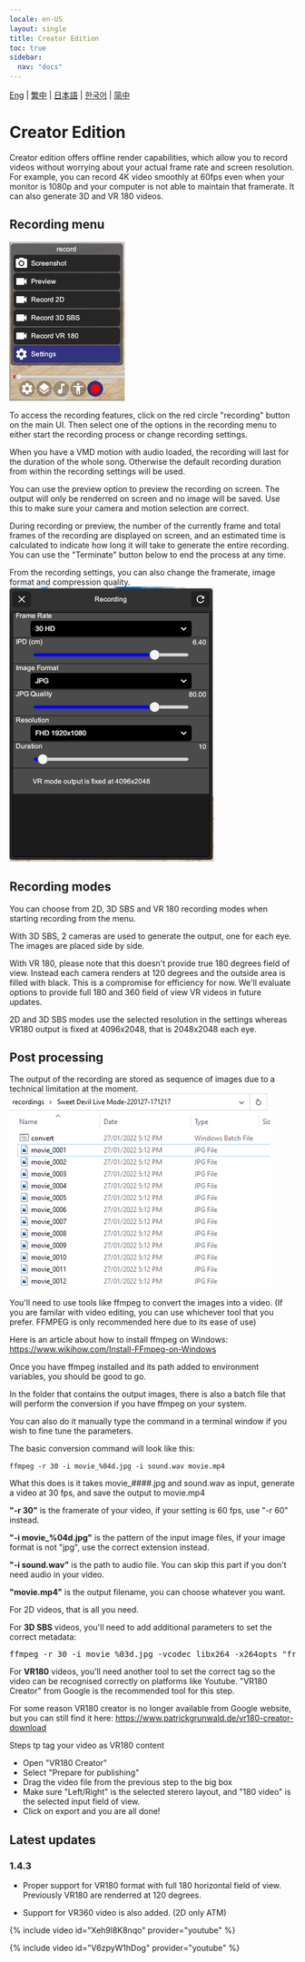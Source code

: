 ```yaml
---
locale: en-US
layout: single
title: Creator Edition
toc: true
sidebar:
  nav: "docs"
---
```

[Eng](/dancexr/creator) | [繁中](/tw/dancexr/creator) | [日本語](/jp/dancexr/creator) | [한국어](/kr/dancexr/creator) | [简中](/zh/dancexr/creator)


# Creator Edition

Creator edition offers offline render capabilities, which allow you to record videos without worrying about your actual frame rate and screen resolution. For example, you can record 4K video smoothly at 60fps even when your monitor is 1080p and your computer is not able to maintain that framerate. It can also generate 3D and VR 180 videos.

## Recording menu

![Record Menu](/images/record_menu.png)

To access the recording features, click on the red circle "recording" button on the main UI. Then select one of the options in the recording menu to either start the recording process or change recording settings. 

When you have a VMD motion with audio loaded, the recording will last for the duration of the whole song. Otherwise the default recording duration from within the recording settings will be used. 

You can use the preview option to preview the recording on screen. The output will only be renderred on screen and no image will be saved. Use this to make sure your camera and motion selection are correct. 

During recording or preview, the number of the currently frame and total frames of the recording are displayed on screen, and an estimated time is calculated to indicate how long it will take to generate the entire recording. You can use the "Terminate" button below to end the process at any time. 

From the recording settings, you can also change the framerate, image format and compression quality. 
![Record Setting](/images/record_setting.png)

## Recording modes

You can choose from 2D, 3D SBS and VR 180 recording modes when starting recording from the menu.

With 3D SBS, 2 cameras are used to generate the output, one for each eye. The images are placed side by side. 

With VR 180, please note that this doesn't provide true 180 degrees field of view. Instead each camera renders at 120 degrees and the outside area is filled with black. This is a compromise for efficiency for now. We'll evaluate options to provide full 180 and 360 field of view VR videos in future updates. 

2D and 3D SBS modes use the selected resolution in the settings whereas VR180 output is fixed at 4096x2048, that is 2048x2048 each eye. 

## Post processing

The output of the recording are stored as sequence of images due to a technical limitation at the moment. 
![Record Images](/images/record_images.png)

You'll need to use tools like ffmpeg to convert the images into a video. (If you are familar with video editing, you can use whichever tool that you prefer. FFMPEG is only recommended here due to its ease of use)

Here is an article about how to install ffmpeg on Windows: https://www.wikihow.com/Install-FFmpeg-on-Windows

Once you have ffmpeg installed and its path added to environment variables, you should be good to go. 

In the folder that contains the output images, there is also a batch file that will perform the conversion if you have ffmpeg on your system. 

You can also do it manually type the command in a terminal window if you wish to fine tune the parameters. 

The basic conversion command will look like this:
```
ffmpeg -r 30 -i movie_%04d.jpg -i sound.wav movie.mp4
```

What this does is it takes movie_####.jpg and sound.wav as input, generate a video at 30 fps, and save the output to movie.mp4

**"-r 30"** is the framerate of your video, if your setting is 60 fps, use "-r 60" instead. 

**"-i movie_%04d.jpg"** is the pattern of the input image files, if your image format is not "jpg", use the correct extension instead. 

**"-i sound.wav"** is the path to audio file. You can skip this part if you don't need audio in your video. 

**"movie.mp4"** is the output filename, you can choose whatever you want. 


For 2D videos, that is all you need. 

For **3D SBS** videos, you'll need to add additional parameters to set the correct metadata:
<pre>
ffmpeg -r 30 -i movie_%03d.jpg -vcodec libx264 -x264opts "frame-packing=3" movie.mp4
</pre>

For **VR180** videos, you'll need another tool to set the correct tag so the video can be recognised correctly on platforms like Youtube. "VR180 Creator" from Google is the recommended tool for this step. 

For some reason VR180 creator is no longer available from Google website, but you can still find it here: https://www.patrickgrunwald.de/vr180-creator-download

Steps tp tag your video as VR180 content
* Open "VR180 Creator"
* Select "Prepare for publishing"
* Drag the video file from the previous step to the big box
* Make sure "Left/Right" is the selected sterero layout, and "180 video" is the selected input field of view. 
* Click on export and you are all done!

## Latest updates
### 1.4.3
* Proper support for VR180 format with full 180 horizontal field of view. Previously VR180 are renderred at 120 degrees. 

* Support for VR360 video is also added. (2D only ATM)

{% include video id="Xeh9l8K8nqo" provider="youtube" %}

{% include video id="V6zpyW1hDog" provider="youtube" %}
